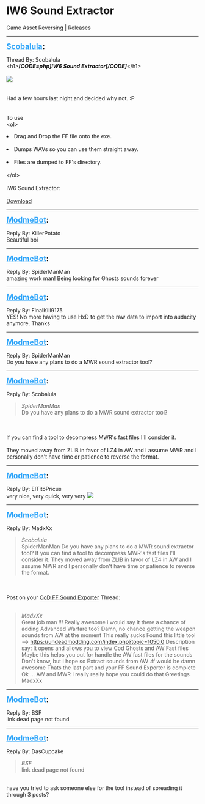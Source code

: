 # IW6 Sound Extractor
Game Asset Reversing | Releases

---
<strong style="font-size: 1.4em;"><span style="text-decoration: underline;text-decoration-color: #34a7f9;"><span style="color:#34a7f9;">Scobalula</span></span>:</strong>

<p>Thread By: Scobalula<br />&lt;h1&gt;<strong><em>[CODE=php]IW6 Sound Extractor[/CODE]</em></strong>&lt;/h1&gt;<br /> <br /><img style="max-width: 500px;" src="https://i.imgur.com/rA8dXOo.png"><br /> <br /> <br />Had a few hours last night and decided why not. :P<br /> <br /> <br />To use<br />&lt;ol&gt;<li>Drag and Drop the FF file onto the exe.<br /><br /><li>Dumps WAVs so you can use them straight away.<br /><br /><li>Files are dumped to FF&#39;s directory.<br /><br />&lt;/ol&gt; <br /> <br />IW6 Sound Extractor:<br /> <br /><a href="https://github.com/Scobalula/IW6SoundExtractor/releases">Download</a></li></li></li></p>

---
<strong style="font-size: 1.4em;"><span style="text-decoration: underline;text-decoration-color: #34a7f9;"><span style="color:#34a7f9;">ModmeBot</span></span>:</strong>

<p>Reply By: KillerPotato<br />Beautiful boi</p>

---
<strong style="font-size: 1.4em;"><span style="text-decoration: underline;text-decoration-color: #34a7f9;"><span style="color:#34a7f9;">ModmeBot</span></span>:</strong>

<p>Reply By: SpiderManMan<br />amazing work man! Being looking for Ghosts sounds forever</p>

---
<strong style="font-size: 1.4em;"><span style="text-decoration: underline;text-decoration-color: #34a7f9;"><span style="color:#34a7f9;">ModmeBot</span></span>:</strong>

<p>Reply By: FinalKill9175<br />YES! No more having to use HxD to get the raw data to import into audacity anymore. Thanks</p>

---
<strong style="font-size: 1.4em;"><span style="text-decoration: underline;text-decoration-color: #34a7f9;"><span style="color:#34a7f9;">ModmeBot</span></span>:</strong>

<p>Reply By: SpiderManMan<br />Do you have any plans to do a MWR sound extractor tool?</p>

---
<strong style="font-size: 1.4em;"><span style="text-decoration: underline;text-decoration-color: #34a7f9;"><span style="color:#34a7f9;">ModmeBot</span></span>:</strong>

<p>Reply By: Scobalula<br /><blockquote><em>SpiderManMan</em><br />Do you have any plans to do a MWR sound extractor tool?</blockquote><br /> <br />If you can find a tool to decompress MWR&#39;s fast files I&#39;ll consider it.<br /> <br />They moved away from ZLIB in favor of LZ4 in AW and I assume MWR and I personally don&#39;t have time or patience to reverse the format.</p>

---
<strong style="font-size: 1.4em;"><span style="text-decoration: underline;text-decoration-color: #34a7f9;"><span style="color:#34a7f9;">ModmeBot</span></span>:</strong>

<p>Reply By: ElTitoPricus<br />very nice, very quick, very very <img style="max-width: 500px;" src="http://aviacreations.com/modme/emoticons/smile.png"></p>

---
<strong style="font-size: 1.4em;"><span style="text-decoration: underline;text-decoration-color: #34a7f9;"><span style="color:#34a7f9;">ModmeBot</span></span>:</strong>

<p>Reply By: MadxXx<br /><blockquote><em>Scobalula</em><br />SpiderManMan Do you have any plans to do a MWR sound extractor tool?   If you can find a tool to decompress MWR&#39;s fast files I&#39;ll consider it.   They moved away from ZLIB in favor of LZ4 in AW and I assume MWR and I personally don&#39;t have time or patience to reverse the format. </blockquote><br /> <br />Post on your <a href="http://modme.co/index.php?view=topic&tid=1758">CoD FF Sound Exporter</a> Thread:<br /> <br /><blockquote><em>MadxXx</em><br />Great job man !!! Really awesome i would say   It there a chance of adding Advanced Warfare too? Damn, no chance getting the weapon sounds from AW at the moment This really sucks   Found this little tool --&gt; <a href="https://undeadmodding.com/index.php?topic=1050.0">https://undeadmodding.com/index.php?topic=1050.0</a> Description say: It opens and allows you to view Cod Ghosts and AW Fast files   Maybe this helps you out for handle the AW fast files for the sounds Don&#39;t know, but i hope so   Extract sounds from AW .ff would be damn awesome Thats the last part and your FF Sound Exporter is complete Ok ... AW and MWR   I really really hope you could do that   Greetings MadxXx</blockquote></p>

---
<strong style="font-size: 1.4em;"><span style="text-decoration: underline;text-decoration-color: #34a7f9;"><span style="color:#34a7f9;">ModmeBot</span></span>:</strong>

<p>Reply By: BSF<br />link dead page not found</p>

---
<strong style="font-size: 1.4em;"><span style="text-decoration: underline;text-decoration-color: #34a7f9;"><span style="color:#34a7f9;">ModmeBot</span></span>:</strong>

<p>Reply By: DasCupcake<br /><blockquote><em>BSF</em><br />link dead page not found</blockquote><br /> have you tried to ask someone else for the tool instead of spreading it through 3 posts?</p>
